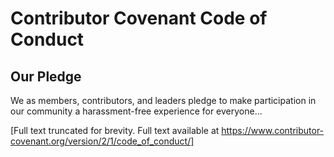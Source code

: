 # Contributor Covenant Code of Conduct

## Our Pledge
We as members, contributors, and leaders pledge to make participation in our community a harassment-free experience for everyone...

[Full text truncated for brevity. Full text available at https://www.contributor-covenant.org/version/2/1/code_of_conduct/]